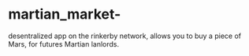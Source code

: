 # martian_market-
desentralized app on the rinkerby network, allows you to buy a piece of Mars, for futures Martian lanlords.
